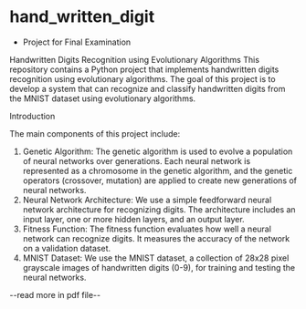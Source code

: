 # hand_written_digit

* Project for Final Examination

Handwritten Digits Recognition using Evolutionary Algorithms
This repository contains a Python project that implements handwritten digits recognition using evolutionary algorithms. 
The goal of this project is to develop a system that can recognize and classify handwritten digits from the MNIST dataset using evolutionary algorithms.

Introduction

The main components of this project include:
1. Genetic Algorithm: The genetic algorithm is used to evolve a population of neural networks over generations.
Each neural network is represented as a chromosome in the genetic algorithm, and the genetic operators (crossover, mutation) are applied to create new generations of neural networks.
2. Neural Network Architecture: We use a simple feedforward neural network architecture for recognizing digits.
The architecture includes an input layer, one or more hidden layers, and an output layer.
3. Fitness Function: The fitness function evaluates how well a neural network can recognize digits. It measures the accuracy of the network on a validation dataset.
4. MNIST Dataset: We use the MNIST dataset, a collection of 28x28 pixel grayscale images of handwritten digits (0-9), for training and testing the neural networks.

--read more in pdf file--
